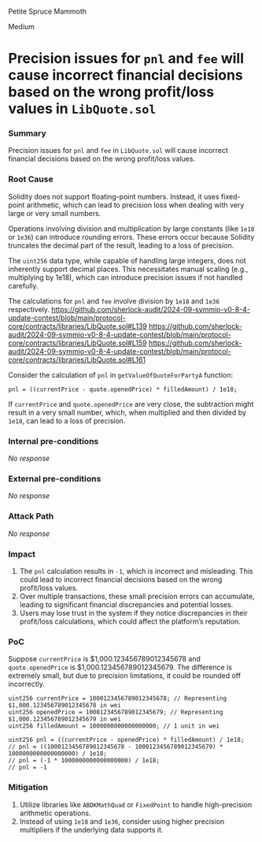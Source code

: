 Petite Spruce Mammoth

Medium

# Precision issues for `pnl` and `fee` will cause incorrect financial decisions based on the wrong profit/loss values in `LibQuote.sol`

### Summary

Precision issues for `pnl` and `fee` in `LibQuote.sol` will cause incorrect financial decisions based on the wrong profit/loss values.

### Root Cause

Solidity does not support floating-point numbers. Instead, it uses fixed-point arithmetic, which can lead to precision loss when dealing with very large or very small numbers.

Operations involving division and multiplication by large constants (like `1e18` or `1e36`) can introduce rounding errors. These errors occur because Solidity truncates the decimal part of the result, leading to a loss of precision.

The `uint256` data type, while capable of handling large integers, does not inherently support decimal places. This necessitates manual scaling (e.g., multiplying by 1e18), which can introduce precision issues if not handled carefully.

The calculations for `pnl` and `fee` involve division by `1e18` and `1e36` respectively.
https://github.com/sherlock-audit/2024-09-symmio-v0-8-4-update-contest/blob/main/protocol-core/contracts/libraries/LibQuote.sol#L139
https://github.com/sherlock-audit/2024-09-symmio-v0-8-4-update-contest/blob/main/protocol-core/contracts/libraries/LibQuote.sol#L159
https://github.com/sherlock-audit/2024-09-symmio-v0-8-4-update-contest/blob/main/protocol-core/contracts/libraries/LibQuote.sol#L161

Consider the calculation of `pnl` in `getValueOfQuoteForPartyA` function:
```solidity
pnl = ((currentPrice - quote.openedPrice) * filledAmount) / 1e18;
```
If `currentPrice` and `quote.openedPrice` are very close, the subtraction might result in a very small number, which, when multiplied and then divided by `1e18`, can lead to a loss of precision.

### Internal pre-conditions

_No response_

### External pre-conditions

_No response_

### Attack Path

_No response_

### Impact

1. The `pnl` calculation results in `-1`, which is incorrect and misleading. This could lead to incorrect financial decisions based on the wrong profit/loss values.
2. Over multiple transactions, these small precision errors can accumulate, leading to significant financial discrepancies and potential losses.
3. Users may lose trust in the system if they notice discrepancies in their profit/loss calculations, which could affect the platform’s reputation.

### PoC

Suppose `currentPrice` is $1,000.123456789012345678 and `quote.openedPrice` is $1,000.123456789012345679. The difference is extremely small, but due to precision limitations, it could be rounded off incorrectly.
```solidity
uint256 currentPrice = 1000123456789012345678; // Representing $1,000.123456789012345678 in wei
uint256 openedPrice = 1000123456789012345679; // Representing $1,000.123456789012345679 in wei
uint256 filledAmount = 1000000000000000000; // 1 unit in wei

uint256 pnl = ((currentPrice - openedPrice) * filledAmount) / 1e18;
// pnl = ((1000123456789012345678 - 1000123456789012345679) * 1000000000000000000) / 1e18;
// pnl = (-1 * 1000000000000000000) / 1e18;
// pnl = -1
```

### Mitigation

1. Utilize libraries like `ABDKMathQuad` or `FixedPoint` to handle high-precision arithmetic operations.
2. Instead of using `1e18` and `1e36`, consider using higher precision multipliers if the underlying data supports it.